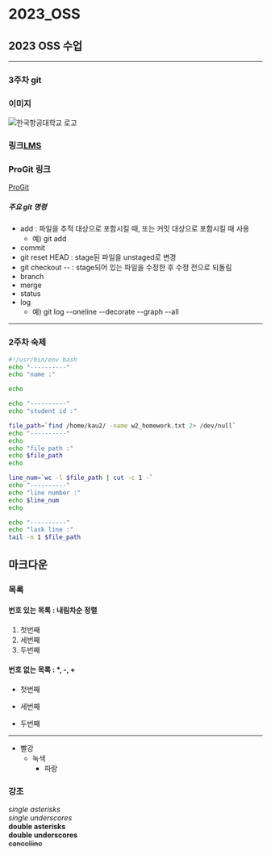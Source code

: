 # 2023_OSS
## 2023 OSS 수업

-----------
### 3주차 git

### 이미지
![한국항공대학교 로고](/Users/songjinhag/projects/2023_OSS/img/kau.png "한국항공대학교")


### 링크[LMS](http://lms.kau.ca.kr "항공대학교 강의관리실")

### ProGit 링크
[ProGit](http://git-scm.com/book/ko/v2 "git 문서, 한국어")


##### 주요 git 명령
* add : 파일을 추적 대상으로 포함시킬 때, 또는 커밋 대상으로 포함시킬 때 
사용
    * 예) git add <file name>
* commit
* git reset HEAD <file> : stage된 파일을 unstaged로 변경
* git checkout -- <file> : stage되어 있는 파일을 수정한 후 수정 전으로 
되돌림 
* branch
* merge
* status
* log
    * 예) git log --oneline --decorate --graph --all

-----
### 2주차 숙제

```bash
#!/usr/bin/env bash
echo "----------"
echo "name :"

echo

echo "----------"
echo "student id :"

file_path=`find /home/kau2/ -name w2_homework.txt 2> /dev/null`
echo "----------"
echo
echo "file path :"
echo $file_path
echo

line_num=`wc -l $file_path | cut -c 1 -`
echo "----------"
echo "line number :"
echo $line_num
echo

echo "----------"
echo "lask line :"
tail -n 1 $file_path
```

## 마크다운
### 목록
#### 번호 있는 목록 : 내림차순 정렬
1. 첫번째
3. 세번째
2. 두번째

#### 번호 없는 목록 : *, -, +
* 첫번째
- 세번째
+ 두번째
-----
* 빨강
  * 녹색
    * 파랑

### 강조
*single asterisks*    
_single underscores_    
**double asterisks**    
__double underscores__    
~~cancelline~~  
